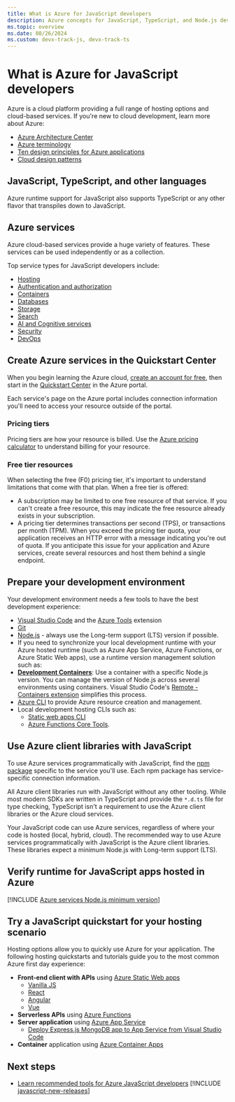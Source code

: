 ```yaml
---
title: What is Azure for JavaScript developers
description: Azure concepts for JavaScript, TypeScript, and Node.js developers. 
ms.topic: overview
ms.date: 08/26/2024
ms.custom: devx-track-js, devx-track-ts
---
```


# What is Azure for JavaScript developers

Azure is a cloud platform providing a full range of hosting options and cloud-based services. If you're new to cloud development, learn more about Azure:

* [Azure Architecture Center](/azure/architecture/) 
* [Azure terminology](/azure/cloud-adoption-framework/ready/considerations/fundamental-concepts)
* [Ten design principles for Azure applications](/azure/architecture/guide/design-principles/)
* [Cloud design patterns](/azure/architecture/patterns/)

## JavaScript, TypeScript, and other languages

Azure runtime support for JavaScript also supports TypeScript or any other flavor that transpiles down to JavaScript.

## Azure services

Azure cloud-based services provide a huge variety of features. These services can be used independently or as a collection.

Top service types for JavaScript developers include:

* [Hosting](../../intro/hosting-apps-on-azure.md)
* [Authentication and authorization](/azure/?product=identity)
* [Containers](/azure/?product=containers)
* [Databases](/azure/?product=databases)
* [Storage](/azure/?product=storage)
* [Search](/azure/search/tutorial-javascript-overview)
* [AI and Cognitive services](/azure/?product=ai-machine-learning)
* [Security](/azure/?product=security)
* [DevOps](/azure/?product=devops)

## Create Azure services in the Quickstart Center

When you begin learning the Azure cloud,  [create an account for free](https://azure.microsoft.com/free/?WT.mc_id=A261C142F), then start in the [Quickstart Center](https://portal.azure.com/#blade/Microsoft_Azure_Resources/QuickstartCenterBlade) in the Azure portal.

Each service's page on the Azure portal includes connection information you'll need to access your resource outside of the portal. 

### Pricing tiers

Pricing tiers are how your resource is billed. Use the [Azure pricing calculator](https://azure.microsoft.com/pricing/calculator) to understand billing for your resource. 

### Free tier resources

When selecting the free (F0) pricing tier, it's important to understand limitations that come with that plan. When a free tier is offered:

* A subscription may be limited to one free resource of that service. If you can't create a free resource, this may indicate the free resource already exists in your subscription.
* A pricing tier determines transactions per second (TPS), or transactions per month (TPM). When you exceed the pricing tier quota, your application receives an HTTP error with a message indicating you're out of quota. If you anticipate this issue for your application and Azure services, create several resources and host them behind a single endpoint. 

## Prepare your development environment

Your development environment needs a few tools to have the best development experience:

* [Visual Studio Code](https://code.visualstudio.com/) and the [Azure Tools](https://marketplace.visualstudio.com/items?itemName=ms-vscode.vscode-node-azure-pack) extension
* [Git](https://git-scm.com/)
* [Node.js](https://nodejs.org/en/) - always use the Long-term support (LTS) version if possible. 
* If you need to synchronize your local development runtime with your Azure hosted runtime (such as Azure App Service, Azure Functions, or Azure Static Web apps), use a runtime version management solution such as:
* [**Development Containers**](https://containers.dev/): Use a container with a specific Node.js version. You can manage the version of Node.js across several environments using containers. Visual Studio Code's [Remote - Containers extension](https://marketplace.visualstudio.com/items?itemName=ms-vscode-remote.remote-containers) simplifies this process.
* [Azure CLI](/cli/azure/install-azure-cli) to provide Azure resource creation and management. 
* Local development hosting CLIs such as: 
  * [Static web apps CLI](https://github.com/Azure/static-web-apps-cli)
  * [Azure Functions Core Tools](https://github.com/Azure/azure-functions-core-tools).

## Use Azure client libraries with JavaScript

To use Azure services programmatically with JavaScript, find the [npm package](../azure-sdk-library-package-index.md) specific to the service you'll use. Each npm package has service-specific connection information.

All Azure client libraries run with JavaScript without any other tooling. While most modern SDKs are written in TypeScript and provide the `*.d.ts` file for type checking, TypeScript isn't a requirement to use the Azure client libraries or the Azure cloud services. 

Your JavaScript code can use Azure services, regardless of where your code is hosted (local, hybrid, cloud). The recommended way to use Azure services programmatically with JavaScript is the Azure client libraries. These libraries expect a minimum Node.js with Long-term support (LTS). 

## Verify runtime for JavaScript apps hosted in Azure 

[!INCLUDE [Azure services Node.js minimum version](../includes/nodejs-runtime-for-azure-services.md)]

## Try a JavaScript quickstart for your hosting scenario

Hosting options allow you to quickly use Azure for your application. The following hosting quickstarts and tutorials guide you to the most common Azure first day experience:

* **Front-end client with APIs** using [Azure Static Web apps](/azure/static-web-apps/)
    * [Vanilla JS](/azure/static-web-apps/getting-started?tabs=vanilla-javascript)
    * [React](/azure/static-web-apps/getting-started?tabs=react)
    * [Angular](/azure/static-web-apps/getting-started?tabs=angular)
    * [Vue](/azure/static-web-apps/getting-started?tabs=vue)
* **Serverless APIs** using [Azure Functions](/azure/azure-functions/)
* **Server application** using [Azure App Service](/azure/app-service/) 
    * [Deploy Express.js MongoDB app to App Service from Visual Studio Code](/azure/app-service/tutorial-nodejs-mongodb-app?tabs=azure-portal%2Cterminal-bash%2Cvscode-deploy%2Cdeploy-instructions-azportal%2Cdeploy-zip-linux-mac%2Cdeploy-instructions--zip-azcli)
* **Container** application using [Azure Container Apps](/azure/container-apps/quickstart-code-to-cloud?tabs=bash%2Cjavascript&pivots=with-dockerfile)

## Next steps

* [Learn recommended tools for Azure JavaScript developers](../node-azure-tools.md)
[!INCLUDE [javascript-new-releases](../includes/javascript-at-microsoft/bullet.md)]